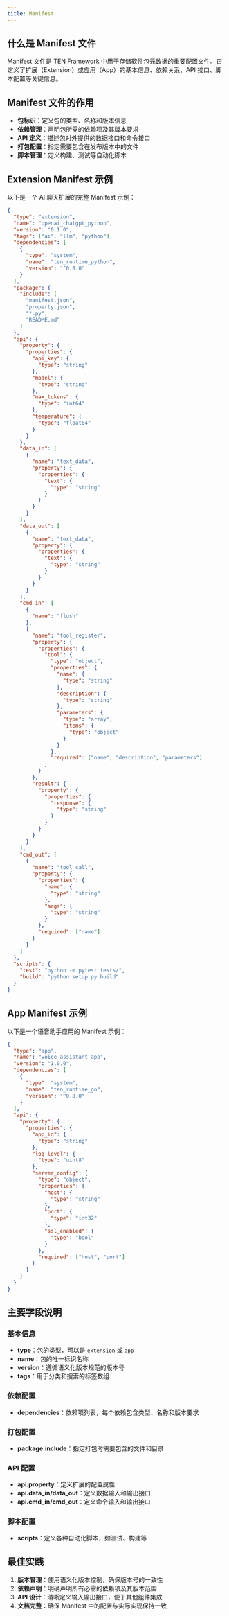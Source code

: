 ```yaml
---
title: Manifest
---
```


## 什么是 Manifest 文件

Manifest 文件是 TEN Framework 中用于存储软件包元数据的重要配置文件。它定义了扩展（Extension）或应用（App）的基本信息、依赖关系、API 接口、脚本配置等关键信息。

## Manifest 文件的作用

- **包标识**：定义包的类型、名称和版本信息
- **依赖管理**：声明包所需的依赖项及其版本要求
- **API 定义**：描述包对外提供的数据接口和命令接口
- **打包配置**：指定需要包含在发布版本中的文件
- **脚本管理**：定义构建、测试等自动化脚本

## Extension Manifest 示例

以下是一个 AI 聊天扩展的完整 Manifest 示例：

```json
{
  "type": "extension",
  "name": "openai_chatgpt_python",
  "version": "0.1.0",
  "tags": ["ai", "llm", "python"],
  "dependencies": [
    {
      "type": "system",
      "name": "ten_runtime_python",
      "version": "^0.8.0"
    }
  ],
  "package": {
    "include": [
      "manifest.json",
      "property.json",
      "*.py",
      "README.md"
    ]
  },
  "api": {
    "property": {
      "properties": {
        "api_key": {
          "type": "string"
        },
        "model": {
          "type": "string"
        },
        "max_tokens": {
          "type": "int64"
        },
        "temperature": {
          "type": "float64"
        }
      }
    },
    "data_in": [
      {
        "name": "text_data",
        "property": {
          "properties": {
            "text": {
              "type": "string"
            }
          }
        }
      }
    ],
    "data_out": [
      {
        "name": "text_data",
        "property": {
          "properties": {
            "text": {
              "type": "string"
            }
          }
        }
      }
    ],
    "cmd_in": [
      {
        "name": "flush"
      },
      {
        "name": "tool_register",
        "property": {
          "properties": {
            "tool": {
              "type": "object",
              "properties": {
                "name": {
                  "type": "string"
                },
                "description": {
                  "type": "string"
                },
                "parameters": {
                  "type": "array",
                  "items": {
                    "type": "object"
                  }
                }
              },
              "required": ["name", "description", "parameters"]
            }
          }
        },
        "result": {
          "property": {
            "properties": {
              "response": {
                "type": "string"
              }
            }
          }
        }
      }
    ],
    "cmd_out": [
      {
        "name": "tool_call",
        "property": {
          "properties": {
            "name": {
              "type": "string"
            },
            "args": {
              "type": "string"
            }
          },
          "required": ["name"]
        }
      }
    ]
  },
  "scripts": {
    "test": "python -m pytest tests/",
    "build": "python setup.py build"
  }
}
```

## App Manifest 示例

以下是一个语音助手应用的 Manifest 示例：

```json
{
  "type": "app",
  "name": "voice_assistant_app",
  "version": "1.0.0",
  "dependencies": [
    {
      "type": "system",
      "name": "ten_runtime_go",
      "version": "^0.8.0"
    }
  ],
  "api": {
    "property": {
      "properties": {
        "app_id": {
          "type": "string"
        },
        "log_level": {
          "type": "uint8"
        },
        "server_config": {
          "type": "object",
          "properties": {
            "host": {
              "type": "string"
            },
            "port": {
              "type": "int32"
            },
            "ssl_enabled": {
              "type": "bool"
            }
          },
          "required": ["host", "port"]
        }
      }
    }
  }
}
```

## 主要字段说明

### 基本信息

- **type**：包的类型，可以是 `extension` 或 `app`
- **name**：包的唯一标识名称
- **version**：遵循语义化版本规范的版本号
- **tags**：用于分类和搜索的标签数组

### 依赖配置

- **dependencies**：依赖项列表，每个依赖包含类型、名称和版本要求

### 打包配置

- **package.include**：指定打包时需要包含的文件和目录

### API 配置

- **api.property**：定义扩展的配置属性
- **api.data_in/data_out**：定义数据输入和输出接口
- **api.cmd_in/cmd_out**：定义命令输入和输出接口

### 脚本配置

- **scripts**：定义各种自动化脚本，如测试、构建等

## 最佳实践

1. **版本管理**：使用语义化版本控制，确保版本号的一致性
2. **依赖声明**：明确声明所有必需的依赖项及其版本范围
3. **API 设计**：清晰定义输入输出接口，便于其他组件集成
4. **文档完整**：确保 Manifest 中的配置与实际实现保持一致
